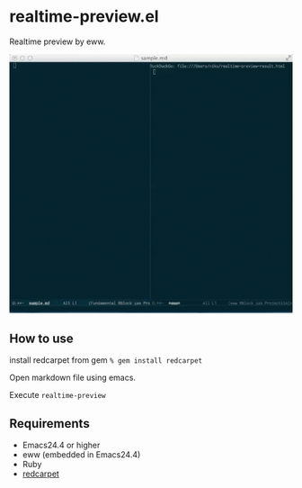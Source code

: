 # realtime-preview.el

Realtime preview by eww.

![realtime-preview.gif](image/realtime-preview.gif)

## How to use

install redcarpet from gem `% gem install redcarpet`

Open markdown file using emacs.

Execute `realtime-preview`

## Requirements

- Emacs24.4 or higher
- eww (embedded in Emacs24.4)
- Ruby
- [redcarpet](https://github.com/vmg/redcarpet)
